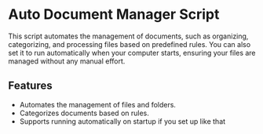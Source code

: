 # Auto Document Manager Script

This script automates the management of documents, such as organizing, categorizing, and processing files based on predefined rules. You can also set it to run automatically when your computer starts, ensuring your files are managed without any manual effort.

## Features
- Automates the management of files and folders.
- Categorizes documents based on rules.
- Supports running automatically on startup if you set up like that
